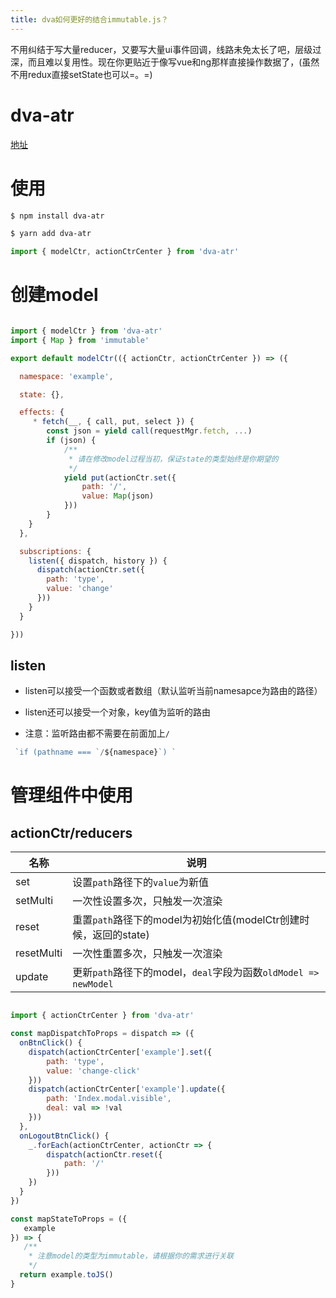 ```yaml
---
title: dva如何更好的结合immutable.js？
---
```


不用纠结于写大量reducer，又要写大量ui事件回调，线路未免太长了吧，层级过深，而且难以复用性。现在你更贴近于像写vue和ng那样直接操作数据了，(虽然不用redux直接setState也可以=。=)

# dva-atr
[地址](https://github.com/yangbin1994/dva-atr)

# 使用

```bash
$ npm install dva-atr
```

```bash
$ yarn add dva-atr
```

```javascript
import { modelCtr, actionCtrCenter } from 'dva-atr'
```



# 创建model

```javascript

import { modelCtr } from 'dva-atr'
import { Map } from 'immutable'

export default modelCtr(({ actionCtr, actionCtrCenter }) => ({

  namespace: 'example',

  state: {},

  effects: {
     * fetch(__, { call, put, select }) {
        const json = yield call(requestMgr.fetch, ...)
        if (json) {
            /**
             * 请在修改model过程当初，保证state的类型始终是你期望的
             */
            yield put(actionCtr.set({
                path: '/',
                value: Map(json)
            }))
        }
    }
  },

  subscriptions: {
    listen({ dispatch, history }) {
      dispatch(actionCtr.set({
        path: 'type',
        value: 'change'
      }))
    }
  }

}))

```
## listen

- listen可以接受一个函数或者数组（默认监听当前namesapce为路由的路径）

- listen还可以接受一个对象，key值为监听的路由

- 注意：监听路由都不需要在前面加上`/`

```javascript
 `if (pathname === `/${namespace}`) `
```

# 管理组件中使用

## actionCtr/reducers

|名称|说明|
|-- |-- |
|set|设置`path`路径下的`value`为新值|
|setMulti|一次性设置多次，只触发一次渲染|
|reset|重置`path`路径下的model为初始化值(modelCtr创建时候，返回的state)|
|resetMulti|一次性重置多次，只触发一次渲染|
|update|更新`path`路径下的model，`deal`字段为函数`oldModel => newModel`|

```javascript

import { actionCtrCenter } from 'dva-atr'

const mapDispatchToProps = dispatch => ({
  onBtnClick() {
    dispatch(actionCtrCenter['example'].set({
        path: 'type',
        value: 'change-click'
    }))
    dispatch(actionCtrCenter['example'].update({
        path: 'Index.modal.visible',
        deal: val => !val
    }))
  },
  onLogoutBtnClick() {
    _.forEach(actionCtrCenter, actionCtr => {
        dispatch(actionCtr.reset({
            path: '/'
        }))
    })
  }
})

const mapStateToProps = ({
   example
}) => {
   /**
    * 注意model的类型为immutable，请根据你的需求进行关联
    */  
  return example.toJS()
}


```

